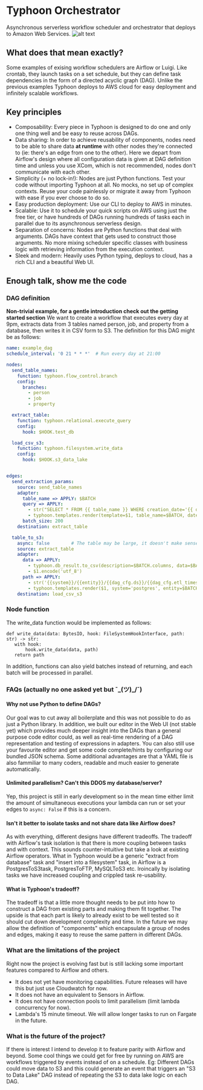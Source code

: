 # Typhoon Orchestrator

Asynchronous serverless workflow scheduler and orchestrator that deploys to Amazon Web Services.
![alt text](https://cdn.pixabay.com/photo/2015/07/27/19/49/beach-863346_1280.jpg)

## What does that mean exactly?

Some examples of exising workflow schedulers are Airflow or Luigi. Like crontab, they launch tasks on a set schedule, but they can define task dependencies in the form of a directed acyclic graph (DAG). Unlike the previous examples Typhoon deploys to AWS cloud for easy deployment and infinitely scalable workflows.

## Key principles

- Composability: Every piece in Typhoon is designed to do one and only one thing well and be easy to reuse across DAGs.
- Data sharing: In order to achieve reusability of components, nodes need to be able to share data **at runtime** with other nodes they're connected to (ie: there's an edge from one to the other). Here we depart from Airflow's design where all configuration data is given at DAG definition time and unless you use XCom, which is not recommended, nodes don't communicate with each other.
- Simplicity (+ no lock-in!): Nodes are just Python functions. Test your code without importing Typhoon at all. No mocks, no set up of complex contexts. Reuse your code painlessly or migrate it away from Typhoon with ease if you ever choose to do so.
- Easy production deployment: Use our CLI to deploy to AWS in minutes.
- Scalable: Use it to schedule your quick scripts on AWS using just the free tier, or have hundreds of DAGs running hundreds of tasks each in parallel due to its asynchronous serverless design.
- Separation of concerns: Nodes are Python functions that deal with arguments. DAGs have context that gets used to construct those arguments. No more mixing scheduler specific classes with business logic with retrieving information from the execution context.
- Sleek and modern: Heavily uses Python typing, deploys to cloud, has a rich CLI and a beautiful Web UI.

## Enough talk, show me the code

### DAG definition
**Non-trivial example, for a gentle introduction check out the getting started section**
We want to create a workflow that executes every day at 9pm, extracts data from 3 tables named person, job, and property from a database, then writes it in CSV form to S3. The definition for this DAG might be as follows:

```yaml
name: example_dag
schedule_interval: '0 21 * * *'  # Run every day at 21:00

nodes:
  send_table_names:
    function: typhoon.flow_control.branch
    config:
      branches:
        - person
        - job
        - property

  extract_table:
    function: typhoon.relational.execute_query
    config:
      hook: $HOOK.test_db

  load_csv_s3:
    function: typhoon.filesystem.write_data
    config:
      hook: $HOOK.s3_data_lake


edges:
  send_extraction_params:
    source: send_table_names
    adapter:
      table_name => APPLY: $BATCH
      query => APPLY:
        - str("SELECT * FROM {{ table_name }} WHERE creation_date='{{ date_string }}'")
        - typhoon.templates.render(template=$1, table_name=$BATCH, date_string=$dag_context.ds)
      batch_size: 200
    destination: extract_table

  table_to_s3:
    async: false        # The table may be large, it doesn't make sense to serialize each batch and send asynchronously
    source: extract_table
    adapter:
      data => APPLY:
        - typhoon.db_result.to_csv(description=$BATCH.columns, data=$BATCH.batch)
        - $1.encode('utf_8')
      path => APPLY:
        - str('{{system}}/{{entity}}/{{dag_cfg.ds}}/{{dag_cfg.etl_timestamp}}_{{part}}.{{ext}}')
        - typhoon.templates.render($1, system='postgres', entity=$BATCH.table_name, dag_cfg=$dag_context, part=$BATCH_NUM, ext='csv')
    destination: load_csv_s3
```

### Node function

The write_data function would be implemented as follows:
```
def write_data(data: BytesIO, hook: FileSystemHookInterface, path: str) -> str:
   with hook:
       hook.write_data(data, path)
   return path
```
In addition, functions can also yield batches instead of returning, and each batch will be processed in parallel.

### FAQs (actually no one asked yet but ¯\_(ツ)_/¯)
#### Why not use Python to define DAGs?

Our goal was to cut away all boilerplate and this was not possible to do as just a Python library. In addition, we built our editor in the Web UI (not stable yet) which provides much deeper insight into the DAGs than a general purpose code editor could, as well as real-time rendering of a DAG representation and testing of expressions in adapters. You can also still use your favourite editor and get some code complete/hints by configuring our bundled JSON schema. Some additional advantages are that a YAML file is also fammiliar to many coders, readable and much easier to generate automatically.

#### Unlimited parallelism? Can't this DDOS my database/server?

Yep, this project is still in early development so in the mean time either limit the amount of simultaneous executions your lambda can run or set your edges to `async: False` if this is a concern.

#### Isn't it better to isolate tasks and not share data like Airflow does?

As with everything, different designs have different tradeoffs. The tradeoff with Airflow's task isolation is that there is more coupling between tasks and with context. This sounds counter-intuitive but take a look at existing Airflow operators. What in Typhoon would be a generic "extract from database" task and "insert into a filesystem" task, in Airflow is a PostgresToS3task, PostgresToFTP, MySQLToS3 etc. Iroincally by isolating tasks we have increased coupling and crippled task re-usability.

#### What is Typhoon's tradeoff?

The tradeoff is that a little more thought needs to be put into how to construct a DAG from existing parts and making them fit together. The upside is that each part is likely to already exist to be well tested so it should cut down development complexity and time. In the future we may allow the definition of "components" which encapsulate a group of nodes and edges, making it easy to reuse the same pattern in different DAGs.

### What are the limitations of the project

Right now the project is evolving fast but is still lacking some important features compared to Airflow and others.
- It does not yet have monitoring capabilities. Future releases will have this but just use Cloudwatch for now.
- It does not have an equivalent to Sensors in Airflow.
- It does not have connection pools to limit parallelism (limit lambda concurrency for now).
- Lambda's 15 minute timeout. We will allow longer tasks to run on Fargate in the future.

### What is the future of the project?

If there is interest I intend to develop it to feature parity with Airflow and beyond. Some cool things we could get for free by running on AWS are workflows triggered by events instead of on a schedule. Eg: Different DAGs could move data to S3 and this could generate an event that triggers an "S3 to Data Lake" DAG instead of repeating the S3 to data lake logic on each DAG.

